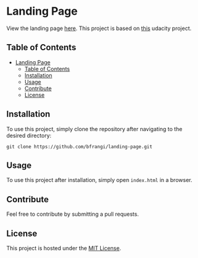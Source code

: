 # Landing Page

View the landing page [here](https://bfrangi.github.io/landing-page/). This project is based on [this](https://github.com/udacity/fend/tree/refresh-2019/projects/landing-page) udacity project.

## Table of Contents

- [Landing Page](#landing-page)
  - [Table of Contents](#table-of-contents)
  - [Installation](#installation)
  - [Usage](#usage)
  - [Contribute](#contribute)
  - [License](#license)

## Installation

To use this project, simply clone the repository after navigating to the desired directory:

```
git clone https://github.com/bfrangi/landing-page.git
```

## Usage

To use this project after installation, simply open `index.html` in a browser.

## Contribute

Feel free to contribute by submitting a pull requests.

## License

This project is hosted under the [MIT License](https://github.com/bfrangi/landing-page/blob/main/LICENSE).

